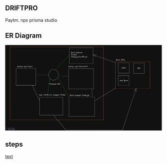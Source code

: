 ## DRIFTPRO 
Paytm.
npx prisma studio

## ER Diagram
![alt text](image.png)

## steps
[text](steps.md)